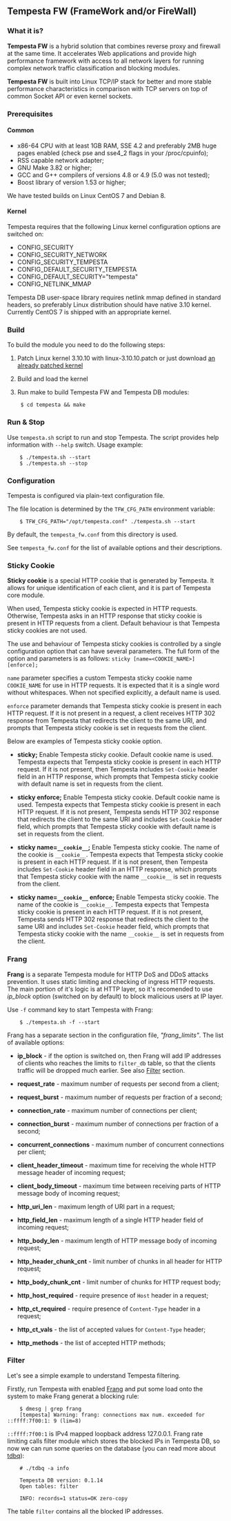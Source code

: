 ## Tempesta FW (FrameWork and/or FireWall)


### What it is?

**Tempesta FW** is a hybrid solution that combines reverse proxy and firewall
at the same time. It accelerates Web applications and provide high performance
framework with access to all network layers for running complex network traffic
classification and blocking modules.

**Tempesta FW** is built into Linux TCP/IP stack for better and more stable
performance characteristics in comparison with TCP servers on top of common
Socket API or even kernel sockets.


### Prerequisites

#### Common

* x86-64 CPU with at least 1GB RAM, SSE 4.2 and preferably 2MB huge pages
  enabled (check pse and sse4\_2 flags in your /proc/cpuinfo);
* RSS capable network adapter;
* GNU Make 3.82 or higher;
* GCC and G++ compilers of versions 4.8 or 4.9 (5.0 was not tested);
* Boost library of version 1.53 or higher;

We have tested builds on Linux CentOS 7 and Debian 8.

#### Kernel

Tempesta requires that the following Linux kernel configuration options are
switched on:

* CONFIG\_SECURITY
* CONFIG\_SECURITY\_NETWORK
* CONFIG\_SECURITY\_TEMPESTA
* CONFIG\_DEFAULT\_SECURITY\_TEMPESTA
* CONFIG\_DEFAULT\_SECURITY="tempesta"
* CONFIG\_NETLINK\_MMAP

Tempesta DB user-space library requires netlink mmap defined in standard
headers, so preferably Linux distribution should have native 3.10 kernel.
Currently CentOS 7 is shipped with an appropriate kernel.


### Build

To build the module you need to do the following steps:

1. Patch Linux kernel 3.10.10 with linux-3.10.10.patch or just download
   [an already patched kernel](https://github.com/krizhanovsky/linux-3.10.10-sync_sockets)
2. Build and load the kernel
3. Run make to build Tempesta FW and Tempesta DB modules:

        $ cd tempesta && make


### Run & Stop

Use `tempesta.sh` script to run and stop Tempesta. The script provides help
information with `--help` switch. Usage example:

        $ ./tempesta.sh --start
        $ ./tempesta.sh --stop


### Configuration

Tempesta is configured via plain-text configuration file.

The file location is determined by the `TFW_CFG_PATH` environment variable:

        $ TFW_CFG_PATH="/opt/tempesta.conf" ./tempesta.sh --start

By default, the `tempesta_fw.conf` from this directory is used.

See `tempesta_fw.conf` for the list of available options and their descriptions.


### Sticky Cookie

**Sticky cookie** is a special HTTP cookie that is generated by Tempesta. It allows for unique identification of each client, and it is part of Tempesta core module.

When used, Tempesta sticky cookie is expected in HTTP requests. Otherwise, Tempesta asks in an HTTP response that sticky cookie is present in HTTP requests from a client. Default behaviour is that Tempesta sticky cookies are not used.

The use and behaviour of Tempesta sticky cookies is controlled by a single configuration option that can have several parameters. The full form of the option and parameters is as follows:
```sticky [name=<COOKIE_NAME>] [enforce];```

`name` parameter specifies a custom Tempesta sticky cookie name `COOKIE_NAME` for use in HTTP requests. It is expected that it is a single word without whitespaces. When not specified explicitly, a default name is used.

`enforce` parameter demands that Tempesta sticky cookie is present in each HTTP request. If it is not present in a request, a client receives HTTP 302 response from Tempesta that redirects the client to the same URI, and prompts that Tempesta sticky cookie is set in requests from the client.


Below are examples of Tempesta sticky cookie option.

* **sticky;**
Enable Tempesta sticky cookie. Default cookie name is used. Tempesta expects that Tempesta sticky cookie is present in each HTTP request. If it is not present, then Tempesta includes `Set-Cookie` header field in an HTTP response, which prompts that Tempesta sticky cookie with default name is set in requests from the client.

* **sticky enforce;**
Enable Tempesta sticky cookie. Default cookie name is used. Tempesta expects that Tempesta sticky cookie is present in each HTTP request. If it is not present, Tempesta sends HTTP 302 response that redirects the client to the same URI and includes `Set-Cookie` header field, which prompts that Tempesta sticky cookie with default name is set in requests from the client.

* **sticky name=`__cookie__`;**
Enable Tempesta sticky cookie. The name of the cookie is `__cookie__`. Tempesta expects that Tempesta sticky cookie is present in each HTTP request. If it is not present, then Tempesta includes `Set-Cookie` header field in an HTTP response, which prompts that Tempesta sticky cookie with the name `__cookie__` is set in requests from the client.

* **sticky name=`__cookie__` enforce;**
Enable Tempesta sticky cookie. The name of the cookie is `__cookie__`. Tempesta expects that Tempesta sticky cookie is present in each HTTP request. If it is not present, Tempesta sends HTTP 302 response that redirects the client to the same URI and includes `Set-Cookie` header field, which prompts that Tempesta sticky cookie with the name `__cookie__` is set in requests from the client.


### <a name="Frang"></a> Frang

**Frang** is a separate Tempesta module for HTTP DoS and DDoS attacks
prevention. It uses static limiting and checking of ingress HTTP requests.
The main portion of it's logic is at HTTP layer, so it's recomended to use
*ip_block* option (switched on by default) to block malicious users at
IP layer.

Use `-f` command key to start Tempesta with Frang:

        $ ./tempesta.sh -f --start

Frang has a separate section in the configuration file, *"frang_limits"*.
The list of available options:

* **ip_block** - if the option is switched on, then Frang will add IP addresses
		 of clients who reaches the limits to ```filter_db``` table,
		 so that the clients traffic will be dropped much earlier.
		 See also [Filter](#Filter) section.

* **request_rate** - maximum number of requests per second from a client;

* **request_burst** - maximum number of requests per fraction of a second;

* **connection_rate** - maximum number of connections per client;

* **connection_burst** - maximum number of connections per fraction of a second;

* **concurrent_connections** - maximum number of concurrent connections per client;

* **client_header_timeout** - maximum time for receiving the whole HTTP message header of incoming request;

* **client_body_timeout** - maximum time between receiving parts of HTTP message body of incoming request;

* **http_uri_len** - maximum length of URI part in a request;

* **http_field_len** - maximum length of a single HTTP header field of incoming request;

* **http_body_len** - maximum length of HTTP message body of incoming request;

* **http_header_chunk_cnt** - limit number of chunks in all header for HTTP request;

* **http_body_chunk_cnt** - limit number of chunks for HTTP request body;

* **http_host_required** - require presence of `Host` header in a request;

* **http_ct_required** - require presence of `Content-Type` header in a request;

* **http_ct_vals** - the list of accepted values for `Content-Type` header;

* **http_methods** - the list of accepted HTTP methods;


### <a name="Filter"></a> Filter

Let's see a simple example to understand Tempesta filtering.

Firstly, run Tempesta with enabled [Frang](#Frang) and put some load onto the
system to make Frang generat a blocking rule:

        $ dmesg | grep frang
        [tempesta] Warning: frang: connections max num. exceeded for ::ffff:7f00:1: 9 (lim=8)

`::ffff:7f00:1` is IPv4 mapped loopback address 127.0.0.1. Frang rate limiting
calls filter module which stores the blocked IPs in Tempesta DB, so now we can
run some queries on the database (you can read more about
[tdbq](https://github.com/natsys/tempesta/tree/master/tempesta_db#tempesta-db-query-tool)):

        # ./tdbq -a info

        Tempesta DB version: 0.1.14
        Open tables: filter

        INFO: records=1 status=OK zero-copy

The table ```filter``` contains all the blocked IP addresses.


